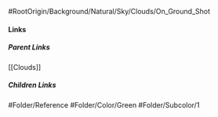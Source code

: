 #RootOrigin/Background/Natural/Sky/Clouds/On_Ground_Shot
#### Links
##### Parent Links
[[Clouds]]
##### Children Links
#Folder/Reference
#Folder/Color/Green
#Folder/Subcolor/1
